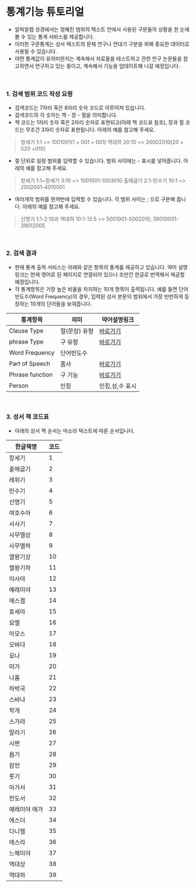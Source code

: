 통계기능 튜토리얼
================

- 알파알렙 성경에서는 정해진 범위의 텍스트 안에서 사용된 구문들의 상황을 한 눈에 볼 수 있는 통계 서비스를 제공합니다.
- 이러한 구문통계는 성서 텍스트의 문체 연구나 연대기 구분을 위해 중요한 데이터로 사용될 수 있습니다.
- 어떤 통계값이 유의미한지는 계속해서 자료들을 테스트하고 관련 연구 논문들을 참고하면서 연구하고 있는 중이고, 계속해서 기능을 업데이트해 나갈 예정입니다.

<br>

### 1. 검색 범위 코드 작성 요령

- 검색코드는 7자리 혹은 8자리 숫자 코드로 이루어져 있습니다.
- 검색코드의 각 숫자는 책 - 장 - 절을 의미합니다.
- 책 코드는 1자리 숫자 혹은 2자리 숫자로 표현되고(아래 책 코드표 참조), 장과 절 코드는 무조건 3자리 숫자로 표현됩니다. 아래의 예를 참고해 주세요.<br>

>창세기 1:1 => 1001001(1 + 001 + 001)
>역대하 20:10 => 20002010(20 + 020 +010)

- 절 단위로 일정 범위를 입력할 수 있습니다. 범위 사이에는 - 표시를 넣어줍니다. 아래의 예를 참고해 주세요.

>창세기 1:1~창세기 3:10 => 1001001-1003010
>출애굽기 2:1-민수기 10:1 => 2002001-4010001

- 여러개의 범위를 한꺼번에 입력할 수 있습니다. 각 범위 사이는 ; 으로 구분해 줍니다. 아래의 예를 참고해 주세요.

>신명기 1:1-2:10과 역대하 10:1-12:5 => 5001001-5002010; 39010001-39012005

<br>

### 2. 검색 결과

- 현재 통계 출력 서비스는 아래와 같은 항목의 통계를 제공하고 있습니다. 약어 설명링크는 현재 영어로 된 페이지로 연결되어 있으나 조만간 한글로 번역해서 제공할 예정입니다.
- 각 통계항목은 가장 높은 비율을 차지하는 10개 항목이 출력됩니다. 예를 들면 단어 빈도수(Word Frequency)의 경우, 입력된 성서 본문의 범위에서 가장 빈번하게 등장하는 10개의 단어들을 보여줍니다.  


통계항목 | 의미 | 약어설명링크
--------|------|------------
Clause Type|절(문장) 유형|<a href="https://shebanq.ancient-data.org/shebanq/static/docs/featuredoc/features/comments/typ.html" target="_blank">바로가기</a>
phrase Type|구 유형|<a href="https://shebanq.ancient-data.org/shebanq/static/docs/featuredoc/features/comments/typ.html" target="_blank">바로가기</a>
Word Frequency|단어빈도수||
Part of Speech|품사|<a href="https://shebanq.ancient-data.org/shebanq/static/docs/featuredoc/features/comments/sp.html" target="_blank">바로가기</a>
Phrase function|구 기능|<a href="https://shebanq.ancient-data.org/shebanq/static/docs/featuredoc/features/comments/function.html" target="_blank">바로가기</a>
Person|인칭|인칭,성,수 표시|

<br>

### 3. 성서 책 코드표

- 아래의 성서 책 순서는 마소라 텍스트에 따른 순서입니다.

한글책명 | 코드
--------|---------
창세기	|	1
출애굽기	|	2
레위기	|	3
민수기	|	4
신명기	|	5
여호수아	|	6
사사기	|	7
사무엘상	|	8
사무엘하	|	9
열왕기상	|	10
열왕기하	|	11
이사야	|	12
예레미야	|	13
에스겔	|	14
호세아	|	15
요엘	|	16
아모스	|	17
오바댜	|	18
요나	|	19
미가	|	20
나훔	|	21
하박국	|	22
스바냐	|	23
학개	|	24
스가랴	|	25
말라기	|	26
시편	|	27
욥기	|	28
잠언	|	29
룻기	|	30
아가서	|	31
전도서	|	32
예레미야 애가	|	33
에스더	|	34
다니엘	|	35
에스라	|	36
느헤미야	|	37
역대상	|	38
역대하	|	39
<br>
